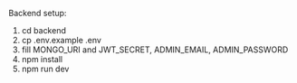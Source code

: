 Backend setup:

1. cd backend
2. cp .env.example .env
3. fill MONGO_URI and JWT_SECRET, ADMIN_EMAIL, ADMIN_PASSWORD
4. npm install
5. npm run dev
